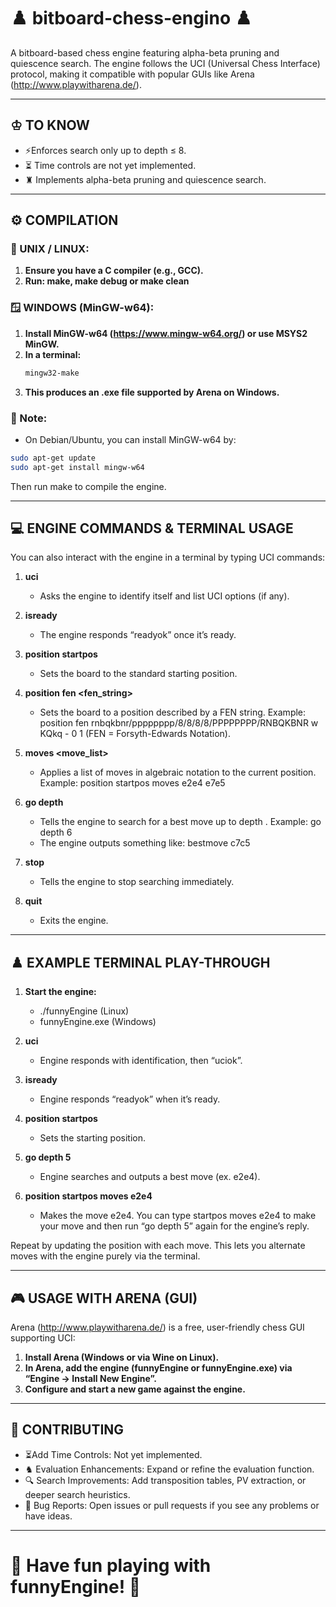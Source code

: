 # ♟️ bitboard-chess-engino ♟️

A bitboard-based chess engine featuring alpha-beta pruning and quiescence search. 
The engine follows the UCI (Universal Chess Interface) protocol, making it compatible with popular GUIs like Arena (http://www.playwitharena.de/).

-------------------------------------------------------------------------------
## ♔ TO KNOW
- ⚡Enforces search only up to depth ≤ 8.
- ⏳ Time controls are not yet implemented.
- ♜ Implements alpha-beta pruning and quiescence search.

-------------------------------------------------------------------------------
## ⚙️ COMPILATION

### 🐧 UNIX / LINUX:
1. **Ensure you have a C compiler (e.g., GCC).**
2. **Run: make, make debug or make clean**

### 🪟 WINDOWS (MinGW-w64):
1. **Install MinGW-w64 (https://www.mingw-w64.org/) or use MSYS2 MinGW.**
2. **In a terminal:**
   ```bash
   mingw32-make
   ```
4. **This produces an .exe file supported by Arena on Windows.**

### 📝 Note:
- On Debian/Ubuntu, you can install MinGW-w64 by:
```bash
sudo apt-get update
sudo apt-get install mingw-w64
```
Then run make to compile the engine.

-------------------------------------------------------------------------------
## 💻 ENGINE COMMANDS & TERMINAL USAGE

You can also interact with the engine in a terminal by typing UCI commands:

1. **uci**
   - Asks the engine to identify itself and list UCI options (if any).

2. **isready**
   - The engine responds “readyok” once it’s ready.

3. **position startpos**
   - Sets the board to the standard starting position.

4. **position fen <fen_string>**
   - Sets the board to a position described by a FEN string.
   Example:
       position fen rnbqkbnr/pppppppp/8/8/8/8/PPPPPPPP/RNBQKBNR w KQkq - 0 1
   (FEN = Forsyth-Edwards Notation).

5. **moves <move_list>**
   - Applies a list of moves in algebraic notation to the current position.
     Example:
       position startpos moves e2e4 e7e5

6. **go depth <d>**
   - Tells the engine to search for a best move up to depth <d>.
     Example: go depth 6
   - The engine outputs something like: bestmove c7c5

7. **stop**
   - Tells the engine to stop searching immediately.

8. **quit**
   - Exits the engine.

-------------------------------------------------------------------------------
## ♟️ EXAMPLE TERMINAL PLAY-THROUGH

1. **Start the engine:**
   - ./funnyEngine (Linux) 
   - funnyEngine.exe (Windows)

2. **uci**
   - Engine responds with identification, then “uciok”.

3. **isready**
   - Engine responds “readyok” when it’s ready.

4. **position startpos**
   - Sets the starting position.

5. **go depth 5**
   - Engine searches and outputs a best move (ex. e2e4).

6. **position startpos moves e2e4**
   - Makes the move e2e4. You can type startpos moves e2e4 <your move> to make your move and then run “go depth 5” again for the engine’s reply.

Repeat by updating the position with each move. This lets you alternate moves with the engine purely via the terminal.

-------------------------------------------------------------------------------
## 🎮 USAGE WITH ARENA (GUI)

Arena (http://www.playwitharena.de/) is a free, user-friendly chess GUI supporting UCI:

1. **Install Arena (Windows or via Wine on Linux).**
2. **In Arena, add the engine (funnyEngine or funnyEngine.exe) via “Engine → Install New Engine”.**
3. **Configure and start a new game against the engine.**

-------------------------------------------------------------------------------
## 🤝 CONTRIBUTING

- ⏳Add Time Controls: Not yet implemented.
- ♞ Evaluation Enhancements: Expand or refine the evaluation function.
- 🔍 Search Improvements: Add transposition tables, PV extraction, or deeper search heuristics.
- 🐛 Bug Reports: Open issues or pull requests if you see any problems or have ideas.

-------------------------------------------------------------------------------
# 🏁 Have fun playing with funnyEngine! 🏁


